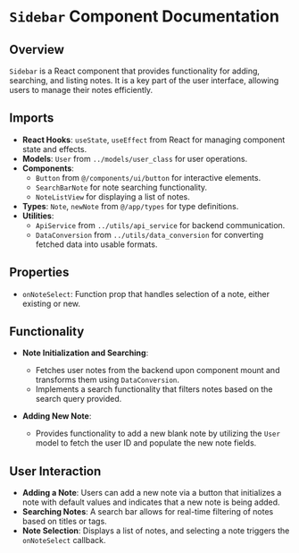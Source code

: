 # `Sidebar` Component Documentation

## Overview

`Sidebar` is a React component that provides functionality for adding, searching, and listing notes. It is a key part of the user interface, allowing users to manage their notes efficiently.

## Imports

- **React Hooks**: `useState`, `useEffect` from React for managing component state and effects.
- **Models**: `User` from `../models/user_class` for user operations.
- **Components**:
  - `Button` from `@/components/ui/button` for interactive elements.
  - `SearchBarNote` for note searching functionality.
  - `NoteListView` for displaying a list of notes.
- **Types**: `Note`, `newNote` from `@/app/types` for type definitions.
- **Utilities**:
  - `ApiService` from `../utils/api_service` for backend communication.
  - `DataConversion` from `../utils/data_conversion` for converting fetched data into usable formats.

## Properties

- `onNoteSelect`: Function prop that handles selection of a note, either existing or new.

## Functionality

- **Note Initialization and Searching**:
  - Fetches user notes from the backend upon component mount and transforms them using `DataConversion`.
  - Implements a search functionality that filters notes based on the search query provided.

- **Adding New Note**:
  - Provides functionality to add a new blank note by utilizing the `User` model to fetch the user ID and populate the new note fields.

## User Interaction

- **Adding a Note**: Users can add a new note via a button that initializes a note with default values and indicates that a new note is being added.
- **Searching Notes**: A search bar allows for real-time filtering of notes based on titles or tags.
- **Note Selection**: Displays a list of notes, and selecting a note triggers the `onNoteSelect` callback.